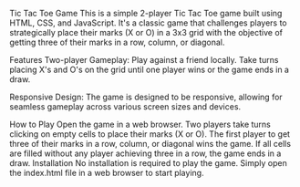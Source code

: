 Tic Tac Toe Game
This is a simple 2-player Tic Tac Toe game built using HTML, CSS, and JavaScript. It's a classic game that challenges players to strategically place their marks (X or O) in a 3x3 grid with the objective of getting three of their marks in a row, column, or diagonal.

Features
Two-player Gameplay: Play against a friend locally. Take turns placing X's and O's on the grid until one player wins or the game ends in a draw.

Responsive Design: The game is designed to be responsive, allowing for seamless gameplay across various screen sizes and devices.

How to Play
Open the game in a web browser.
Two players take turns clicking on empty cells to place their marks (X or O).
The first player to get three of their marks in a row, column, or diagonal wins the game.
If all cells are filled without any player achieving three in a row, the game ends in a draw.
Installation
No installation is required to play the game. Simply open the index.html file in a web browser to start playing.
